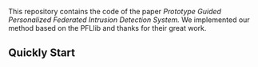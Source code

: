 This repository contains the code of the paper *Prototype Guided Personalized Federated Intrusion Detection System.*  We implemented our method based on the PFLlib and thanks for their great work. 



## Quickly Start
